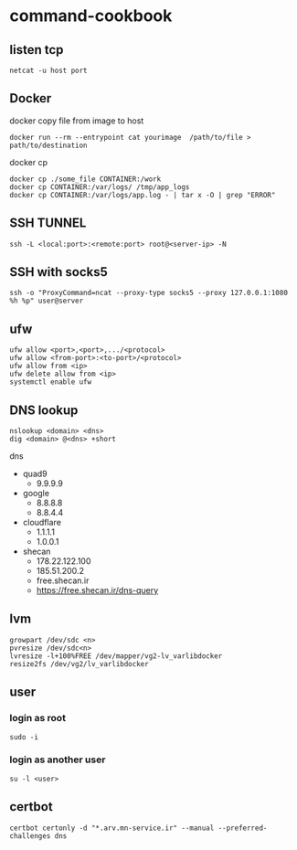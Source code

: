 # command-cookbook
## listen tcp
        
    netcat -u host port
## Docker
docker copy file from image to host

    docker run --rm --entrypoint cat yourimage  /path/to/file > path/to/destination
docker cp

    docker cp ./some_file CONTAINER:/work
    docker cp CONTAINER:/var/logs/ /tmp/app_logs
    docker cp CONTAINER:/var/logs/app.log - | tar x -O | grep "ERROR"
## SSH TUNNEL
        
    ssh -L <local:port>:<remote:port> root@<server-ip> -N
## SSH with socks5
```
ssh -o "ProxyCommand=ncat --proxy-type socks5 --proxy 127.0.0.1:1080 %h %p" user@server
```
## ufw
    ufw allow <port>,<port>,.../<protocol>
    ufw allow <from-port>:<to-port>/<protocol>
    ufw allow from <ip>
    ufw delete allow from <ip>
    systemctl enable ufw
## DNS lookup
    nslookup <domain> <dns>
    dig <domain> @<dns> +short
dns 
- quad9 
    - 9.9.9.9
- google 
    - 8.8.8.8 
    - 8.8.4.4
- cloudflare 
    - 1.1.1.1 
    - 1.0.0.1
- shecan
    - 178.22.122.100
    - 185.51.200.2
    - free.shecan.ir
    - https://free.shecan.ir/dns-query
## lvm
    growpart /dev/sdc <n>
    pvresize /dev/sdc<n>
    lvresize -l+100%FREE /dev/mapper/vg2-lv_varlibdocker
    resize2fs /dev/vg2/lv_varlibdocker
## user
### login as root
    sudo -i
### login as another user
    su -l <user>
## certbot
```
certbot certonly -d "*.arv.mn-service.ir" --manual --preferred-challenges dns 
```
